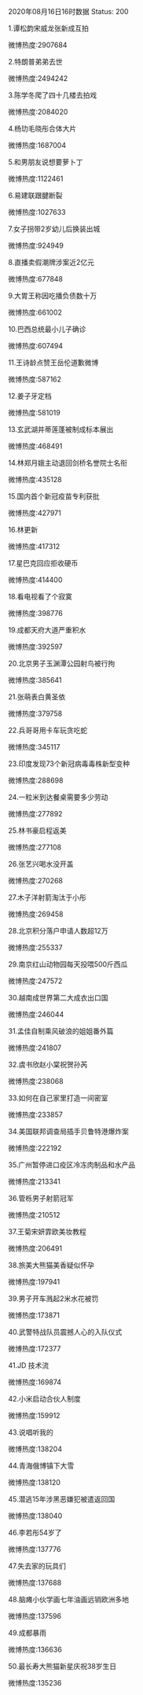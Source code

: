2020年08月16日16时数据
Status: 200

1.谭松韵宋威龙张新成互拍

微博热度:2907684

2.特朗普弟弟去世

微博热度:2494242

3.陈学冬爬了四十几楼去拍戏

微博热度:2084020

4.杨玏毛晓彤合体大片

微博热度:1687004

5.和男朋友说想要萝卜丁

微博热度:1122461

6.易建联跟腱断裂

微博热度:1027633

7.女子拐带2岁幼儿后换装出城

微博热度:924949

8.直播卖假潮牌涉案近2亿元

微博热度:677848

9.大胃王称因吃播负债数十万

微博热度:661002

10.巴西总统最小儿子确诊

微博热度:607494

11.王诗龄点赞王岳伦道歉微博

微博热度:587162

12.姜子牙定档

微博热度:581019

13.玄武湖并蒂莲蓬被制成标本展出

微博热度:468491

14.林郑月娥主动退回剑桥名誉院士名衔

微博热度:435128

15.国内首个新冠疫苗专利获批

微博热度:427971

16.林更新

微博热度:417312

17.星巴克回应拒收硬币

微博热度:414400

18.看电视看了个寂寞

微博热度:398776

19.成都天府大道严重积水

微博热度:392597

20.北京男子玉渊潭公园射鸟被行拘

微博热度:385641

21.张萌表白黄圣依

微博热度:379758

22.兵哥哥用卡车玩贪吃蛇

微博热度:345117

23.印度发现73个新冠病毒毒株新型变种

微博热度:288698

24.一粒米到达餐桌需要多少劳动

微博热度:277892

25.林书豪启程返美

微博热度:277108

26.张艺兴喝水没开盖

微博热度:270268

27.木子洋射箭淘汰于小彤

微博热度:269458

28.北京积分落户申请人数超12万

微博热度:255337

29.南京红山动物园每天投喂500斤西瓜

微博热度:247572

30.越南成世界第二大成衣出口国

微博热度:246044

31.孟佳自制乘风破浪的姐姐番外篇

微博热度:241807

32.虞书欣赵小棠祝贺孙芮

微博热度:238068

33.如何在自己家里打造一间密室

微博热度:233857

34.美国联邦调查局插手贝鲁特港爆炸案

微博热度:222192

35.广州暂停进口疫区冷冻肉制品和水产品

微博热度:213341

36.管栎男子射箭冠军

微博热度:210512

37.王菊宋妍霏欧美妆教程

微博热度:206491

38.旅美大熊猫美香疑似怀孕

微博热度:197941

39.男子开车溅起2米水花被罚

微博热度:173871

40.武警特战队员震撼人心的入队仪式

微博热度:172377

41.JD 技术流

微博热度:169874

42.小米启动合伙人制度

微博热度:159912

43.说唱听我的

微博热度:138204

44.青海俄博镇下大雪

微博热度:138120

45.潜逃15年涉黑恶嫌犯被遣返回国

微博热度:138040

46.李若彤54岁了

微博热度:137776

47.失去家的玩具们

微博热度:137688

48.脑瘫小伙学画七年油画远销欧洲多地

微博热度:137596

49.成都暴雨

微博热度:136636

50.最长寿大熊猫新星庆祝38岁生日

微博热度:135236

